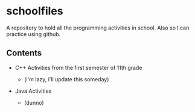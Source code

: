 # schoolfiles

A repository to hold all the programming activities in school.
Also so I can practice using github.


## Contents

* C++ Activities from the first semester of 11th grade
    * (i'm lazy, i'll update this someday)

* Java Activities
    * (dunno)


